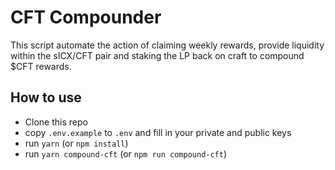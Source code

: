 # CFT Compounder

This script automate the action of claiming weekly rewards, provide liquidity within the sICX/CFT pair and staking the LP back on craft to compound $CFT rewards.

## How to use

- Clone this repo
- copy `.env.example` to `.env` and fill in your private and public keys
- run `yarn` (or `npm install`)
- run `yarn compound-cft` (or `npm run compound-cft`)